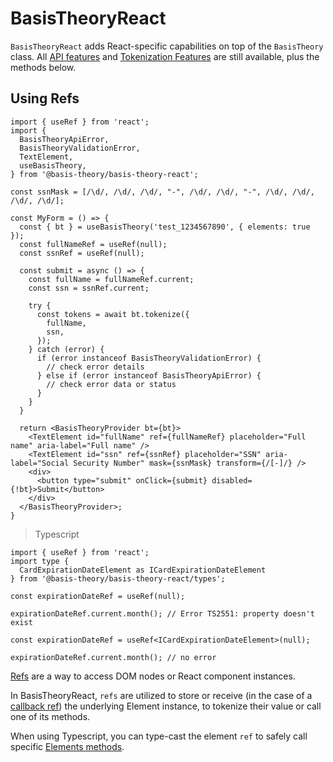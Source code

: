 # BasisTheoryReact

`BasisTheoryReact` adds React-specific capabilities on top of the `BasisTheory` class. All [API features](/api-reference) and [Tokenization Features](#tokenization) are still available, plus the methods below.

## Using Refs

```tsx
import { useRef } from 'react';
import { 
  BasisTheoryApiError,
  BasisTheoryValidationError,
  TextElement, 
  useBasisTheory, 
} from '@basis-theory/basis-theory-react';

const ssnMask = [/\d/, /\d/, /\d/, "-", /\d/, /\d/, "-", /\d/, /\d/, /\d/, /\d/];

const MyForm = () => {
  const { bt } = useBasisTheory('test_1234567890', { elements: true });
  const fullNameRef = useRef(null);
  const ssnRef = useRef(null);

  const submit = async () => {
    const fullName = fullNameRef.current;
    const ssn = ssnRef.current;

    try {
      const tokens = await bt.tokenize({
        fullName,
        ssn,
      });
    } catch (error) {
      if (error instanceof BasisTheoryValidationError) {
        // check error details
      } else if (error instanceof BasisTheoryApiError) {
        // check error data or status
      }
    }
  }

  return <BasisTheoryProvider bt={bt}>
    <TextElement id="fullName" ref={fullNameRef} placeholder="Full name" aria-label="Full name" />
    <TextElement id="ssn" ref={ssnRef} placeholder="SSN" aria-label="Social Security Number" mask={ssnMask} transform={/[-]/} />
    <div>
      <button type="submit" onClick={submit} disabled={!bt}>Submit</button>
    </div>
  </BasisTheoryProvider>;
}
```

> Typescript

```tsx
import { useRef } from 'react';
import type { 
  CardExpirationDateElement as ICardExpirationDateElement 
} from '@basis-theory/basis-theory-react/types';

const expirationDateRef = useRef(null);

expirationDateRef.current.month(); // Error TS2551: property doesn't exist 

const expirationDateRef = useRef<ICardExpirationDateElement>(null); 

expirationDateRef.current.month(); // no error
```

[Refs](https://reactjs.org/docs/refs-and-the-dom.html) are a way to access DOM nodes or React component instances.

In BasisTheoryReact, `refs` are utilized to store or receive (in the case of a [callback ref](https://reactjs.org/docs/refs-and-the-dom.html#callback-refs)) the underlying Element instance, to tokenize their value or call one of its methods.

When using Typescript, you can type-cast the element `ref` to safely call specific [Elements methods](#element-methods).
